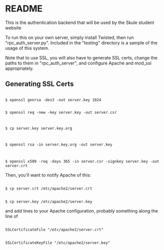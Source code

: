 README
==============

This is the authentication backend that will be used by the Skule student website

To run this on your own server, simply install Twisted, then run
"rpc\_auth\_server.py".  Included in the "testing" directory is a sample of the
usage of this system.

Note that to use SSL, you will also have to generate SSL certs, change the
paths to them in "rpc\_auth\_server", and configure Apache and mod_ssl
appropriately.

Generating SSL Certs
--------------------

<code>
$ openssl genrsa -des3 -out server.key 1024

$ openssl req -new -key server.key -out server.csr

$ cp server.key server.key.org

$ openssl rsa -in server.key.org -out server.key

$ openssl x509 -req -days 365 -in server.csr -signkey server.key -out server.crt
</code>

Then, you'll want to notify Apache of this:  

<code>
$ cp server.crt /etc/apache2/server.crt

$ cp server.key /etc/apache2/server.key
</code>

and add lines to your Apache configuration, probably something along the line of

<code>
SSLCertificateFile "/etc/apache2/server.crt"

SSLCertificateKeyFile "/etc/apache2/server.key"
</code>
	